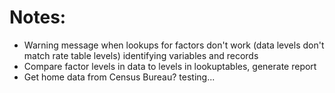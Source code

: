 # Notes:
* Warning message when lookups for factors don't work (data levels don't match rate table levels) identifying variables and records
* Compare factor levels in data to levels in lookuptables, generate report
* Get home data from Census Bureau?
testing...
